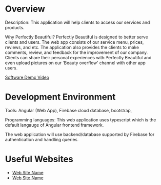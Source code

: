 # Overview

Description:
This application will help clients to access our services and products.

Why Perfectly Beautiful?
Perfectly Beautiful is designed to better serve clients and users. The web app consists of our service menu, prices, reviews, and etc.
The application also provides the clients to make comments, review, and feedback for the improvement of our company.
Clients can share their personal experiences with Perfectly Beautiful and even upload pictures on our 'Beauty overflow' channel with other app users.

[Software Demo Video](http://youtube.link.goes.here)

# Development Environment

Tools:
Angular (Web App), Firebase cloud database, bootstrap,

Programming languages:
This web application uses typescript which is the default langauge of Angular frontend framework.

The web application will use backend/database supported by Firebase for authentication and handling queries.

# Useful Websites

- [Web Site Name](http://url.link.goes.here)
- [Web Site Name](http://url.link.goes.here)
